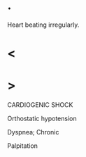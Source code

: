 # .

Heart beating irregularly.

# <

# >

CARDIOGENIC SHOCK

Orthostatic hypotension

Dyspnea; Chronic

Palpitation
